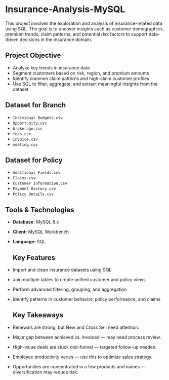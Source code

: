 # Insurance-Analysis-MySQL

This project involves the exploration and analysis of insurance-related data using SQL. The goal is to uncover insights such as customer demographics, premium trends, claim patterns, 
and potential risk factors to support data-driven decisions in the insurance domain.

## Project Objective

- Analyze key trends in insurance data
- Segment customers based on risk, region, and premium amounts
- Identify common claim patterns and high-claim customer profiles
- Use SQL to filter, aggregate, and extract meaningful insights from the dataset

## Dataset for Branch

- `Individual Budgets.csv`
- `Opportunity.csv`
- `brokerage.csv`
- `fees.csv`
- `invoice.csv`
- `meeting.csv`

## Dataset for Policy

- `Additional Fields.csv`
- `Claims.csv`
- `Customer Information.csv`
- `Payment History.csv`
- `Policy Details.csv`

## Tools & Technologies

- **Database:** MySQL 8.x  
- **Client:** MySQL Workbench 
- **Language:** SQL

  ## Key Features

- Import and clean insurance datasets using SQL
- Join multiple tables to create unified customer and policy views
- Perform advanced filtering, grouping, and aggregation
- Identify patterns in customer behavior, policy performance, and claims

   ## Key Takeaways

- Renewals are strong, but New and Cross Sell need attention.
- Major gap between achieved vs. invoiced — may need process review.
- High-value deals are stuck mid-funnel — targeted follow-up needed.
- Employee productivity varies — use this to optimize sales strategy.
- Opportunities are concentrated in a few products and names — diversification may reduce risk.

